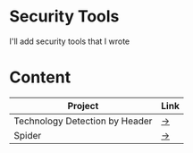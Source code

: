 # Security Tools
I'll add security tools that I wrote 

# Content
| Project | Link |
| ------ | ------ |
| Technology Detection by Header | [->](https://github.com/keraattin/SecurityTools/tree/main/Technology%20Detection%20by%20Header) |
| Spider | [->](https://github.com/keraattin/SecurityTools/tree/main/Spider) |